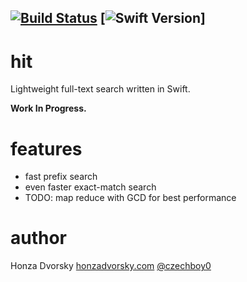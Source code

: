 
[![Build Status](https://www.bitrise.io/app/df9203eed45bff4a.svg?token=_pWCzt8CMI8GZM5Lofq-Pw&branch=master)](https://www.bitrise.io/app/df9203eed45bff4a)
[![Swift Version](https://img.shields.io/badge/Swift-Xcode7b5-orange.svg)]
-----
# hit

Lightweight full-text search written in Swift.

**Work In Progress.**

# features
- fast prefix search
- even faster exact-match search
- TODO: map reduce with GCD for best performance

# author
Honza Dvorsky
[honzadvorsky.com](honzadvorsky.com)
[@czechboy0](https://twitter.com/czechboy0)

